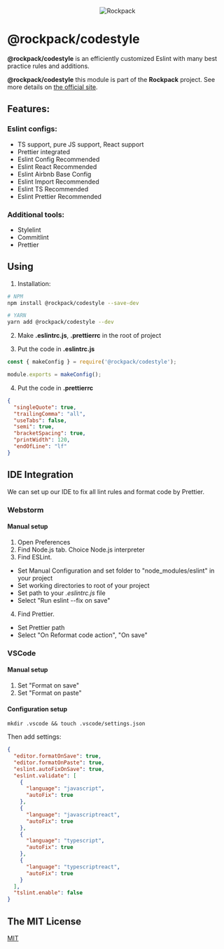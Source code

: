 <p align="center">
  <img alt="Rockpack" src="https://www.natrube.net/rockpack/readme_assets/rockpack_logo_without_text.png">
</p>

# @rockpack/codestyle

**@rockpack/codestyle** is an efficiently customized Eslint with many best practice rules and additions.

**@rockpack/codestyle** this module is part of the **Rockpack** project. See more details on [the official site](https://alexsergey.github.io/rockpack/).

## Features:

### Eslint configs:

- TS support, pure JS support, React support
- Prettier integrated
- Eslint Config Recommended
- Eslint React Recommended
- Eslint Airbnb Base Config
- Eslint Import Recommended
- Eslint TS Recommended
- Eslint Prettier Recommended

### Additional tools:

- Stylelint
- Commitlint
- Prettier

## Using

1. Installation:

```sh
# NPM
npm install @rockpack/codestyle --save-dev

# YARN
yarn add @rockpack/codestyle --dev
```

2. Make **.eslintrc.js**, **.prettierrc** in the root of project

3. Put the code in **.eslintrc.js**

```js
const { makeConfig } = require('@rockpack/codestyle');

module.exports = makeConfig();
```

4. Put the code in **.prettierrc**

```json
{
  "singleQuote": true,
  "trailingComma": "all",
  "useTabs": false,
  "semi": true,
  "bracketSpacing": true,
  "printWidth": 120,
  "endOfLine": "lf"
}
```

## IDE Integration

We can set up our IDE to fix all lint rules and format code by Prettier.

### Webstorm

#### Manual setup

1. Open Preferences
2. Find Node.js tab. Choice Node.js interpreter
3. Find ESLint.

- Set Manual Configuration and set folder to "node_modules/eslint" in your project
- Set working directories to root of your project
- Set path to your *.eslintrc.js* file
- Select "Run eslint --fix on save"

4. Find Prettier.

- Set Prettier path
- Select "On Reformat code action", "On save"

### VSCode

#### Manual setup

1. Set "Format on save"
2. Set "Format on paste"

#### Configuration setup

```shell
mkdir .vscode && touch .vscode/settings.json
```

Then add settings:

```json
{
  "editor.formatOnSave": true,
  "editor.formatOnPaste": true,
  "eslint.autoFixOnSave": true,
  "eslint.validate": [
    {
      "language": "javascript",
      "autoFix": true
    },
    {
      "language": "javascriptreact",
      "autoFix": true
    },
    {
      "language": "typescript",
      "autoFix": true
    },
    {
      "language": "typescriptreact",
      "autoFix": true
    }
  ],
  "tslint.enable": false
}
```

## The MIT License

<a href="https://github.com/AlexSergey/rockpack#the-mit-license" target="_blank">MIT</a>

